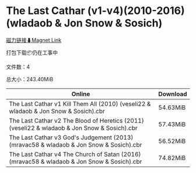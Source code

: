 # The Last Cathar (v1-v4)(2010-2016)(wladaob & Jon Snow & Sosich)

[磁力链接⬇Magnet Link](magnet:?xt=urn:btih:b36e01887160d2196ee6e5778f252de0a9590839&dn=The%20Last%20Cathar%20%28v1-v4%29%282010-2016%29%28wladaob%20%26%20Jon%20Snow%20%26%20Sosich%29)

打包下载📦仍在工事中

文件数：4

总大小：243.40MiB

Online | Download
--- | ---
The Last Cathar v1 Kill Them All (2010) (veseli22 & wladaob & Jon Snow & Sosich).cbr | 54.63MiB
The Last Cathar v2 The Blood of Heretics (2011) (veseli22 & wladaob & Jon Snow & Sosich).cbr | 57.43MiB
The Last Cathar v3 God's Judgement (2013) (mravac58 & wladaob & Jon Snow & Sosich).cbr | 56.52MiB
The Last Cathar v4 The Church of Satan (2016) (mravac58 & wladaob & Jon Snow & Sosich).cbr | 74.82MiB